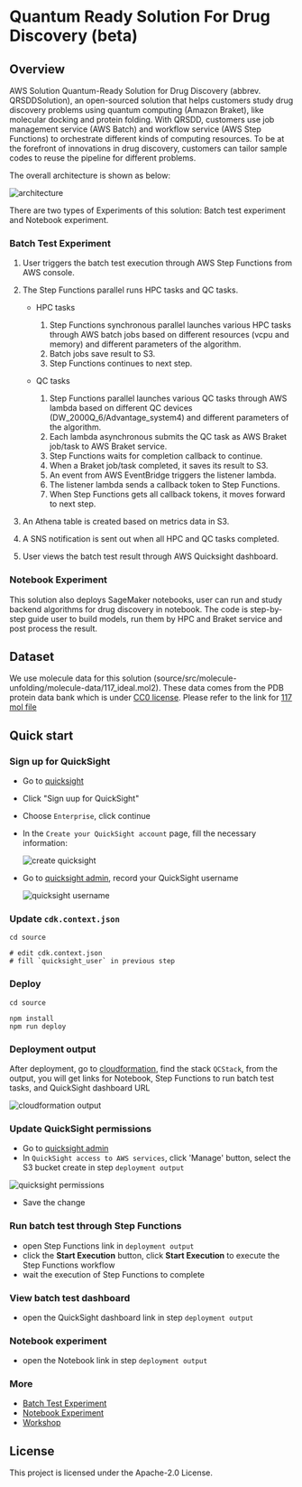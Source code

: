 # Quantum Ready Solution For Drug Discovery (beta)

## Overview

AWS Solution Quantum-Ready Solution for Drug Discovery (abbrev. QRSDDSolution), an open-sourced solution that helps customers study drug discovery problems using quantum computing (Amazon Braket), like molecular docking and protein folding. With QRSDD, customers use job management service (AWS Batch) and workflow service (AWS Step Functions) to orchestrate different kinds of computing resources. To be at the forefront of innovations in drug discovery, customers can tailor sample codes to reuse the pipeline for different problems.

The overall architecture is shown as below:

![architecture](./docs/en/images/architecture.png)

There are two types of Experiments of this solution: Batch test experiment and Notebook experiment.

### Batch Test Experiment

1. User triggers the batch test execution through AWS Step Functions from AWS console.

1. The Step Functions parallel runs HPC tasks and QC tasks.

   - HPC tasks
      1. Step Functions synchronous parallel launches various HPC tasks through AWS batch jobs based on different resources (vcpu and memory) and different parameters of the algorithm.
      1. Batch jobs save result to S3.
      1. Step Functions continues to next step.
  
   - QC tasks
     1. Step Functions parallel launches various QC tasks through AWS lambda based on different QC devices (DW_2000Q_6/Advantage_system4) and different parameters of the algorithm.
     1. Each lambda asynchronous submits the QC task as AWS Braket job/task to AWS Braket service.
     1. Step Functions waits for completion callback to continue.
     1. When a Braket job/task completed, it saves its result to S3.
     1. An event from AWS EventBridge triggers the listener lambda.
     1. The listener lambda sends a callback token to Step Functions.
     1. When Step Functions gets all callback tokens, it moves forward to next step.

1. An Athena table is created based on metrics data in S3.

1. A SNS notification is sent out when all HPC and QC tasks completed.

1. User views the batch test result through AWS Quicksight dashboard.

### Notebook Experiment

This solution also deploys SageMaker notebooks, user can run and study backend algorithms for drug discovery in notebook. The code is step-by-step guide user to build models, run them by HPC and Braket service and post process the result.

## Dataset

We use molecule data for this solution (source/src/molecule-unfolding/molecule-data/117_ideal.mol2). These data comes from the PDB protein data bank which is under [CC0 license](https://www.rcsb.org/pages/usage-policy). Please refer to the link for [117 mol file](https://www.rcsb.org/ligand/117)

## Quick start

### Sign up for QuickSight

- Go to [quicksight](https://quicksight.aws.amazon.com/sn/start)
- Click "Sign uup for QuickSight"
- Choose `Enterprise`, click continue
- In the `Create your QuickSight account` page, fill the necessary information:

   ![create quicksight](./docs/en/images/create_quicksight.png)

- Go to [quicksight admin](https://us-east-1.quicksight.aws.amazon.com/sn/admin), record your QuickSight username

   ![quicksight username](./docs/en/images/quicksight_username.png)

### Update `cdk.context.json`

```shell
cd source

# edit cdk.context.json
# fill `quicksight_user` in previous step

```

### Deploy

```shell
cd source

npm install
npm run deploy

```

### Deployment output

 After deployment, go to [cloudformation](https://console.aws.amazon.com/cloudformation/home), find the stack `QCStack`, from the output, you will get links for Notebook, Step Functions to run batch test tasks, and QuickSight dashboard URL

![cloudformation output](./docs/en/images/deploy_output.png)

### Update QuickSight permissions

- Go to [quicksight admin](https://us-east-1.quicksight.aws.amazon.com/sn/admin#aws)
- In `QuickSight access to AWS services`, click 'Manage' button, select the S3 bucket create in step `deployment output`

![quicksight permissions](./docs/en/images/quicksight_perm.png)

- Save the change

### Run batch test through Step Functions

- open Step Functions link in `deployment output`
- click the **Start Execution** button, click **Start Execution** to execute the Step Functions workflow
- wait the execution of Step Functions to complete

### View batch test dashboard

- open the QuickSight dashboard link in step `deployment output`

### Notebook experiment

- open the Notebook link in step `deployment output`

### More

- [Batch Test Experiment](./docs/en/workshop/a-molecule-unfolding/batch-test.md)
- [Notebook Experiment](./docs/en/notebook.md)
- [Workshop](./docs/en/workshop)

## License

This project is licensed under the Apache-2.0 License.
